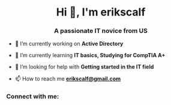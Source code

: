 <h1 align="center">Hi 👋, I'm erikscalf</h1>
<h3 align="center">A passionate IT novice from US</h3>

- 🔭 I’m currently working on **Active Directory**

- 🌱 I’m currently learning **IT basics, Studying for CompTIA A+**

- 🤝 I’m looking for help with **Getting started in the IT field**

- 📫 How to reach me **erikscalf@gmail.com**

<h3 align="left">Connect with me:</h3>
<p align="left">
</p>

